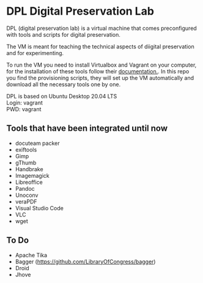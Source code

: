 # DPL Digital Preservation Lab

DPL (digital preservation lab) is a virtual machine that comes preconfigured with tools and scripts for digital preservation.  
  
The VM is meant for teaching the technical aspects of diigital preservation and for experimenting. 

To run the VM you need to install Virtualbox and Vagrant on your computer, for the installation of these tools follow their [documentation.](https://www.vagrantup.com/docs/installation). In this repo you find the provisioning scripts, they will set up the VM automatically and download all the necessary tools one by one.  
  
DPL is based on Ubuntu Desktop 20.04 LTS  
Login: vagrant  
PWD: vagrant  

## Tools that have been integrated until now
- docuteam packer
- exiftools
- Gimp
- gThumb
- Handbrake
- Imagemagick
- Libreoffice
- Pandoc
- Unoconv
- veraPDF
- Visual Studio Code
- VLC
- wget

## To Do
- Apache Tika
- Bagger (https://github.com/LibraryOfCongress/bagger)
- Droid
- Jhove
